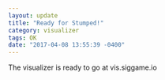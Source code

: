 ```yaml
---
layout: update
title: "Ready for Stumped!"
category: visualizer
tags: OK
date: "2017-04-08 13:55:39 -0400"
---
```


The visualizer is ready to go at vis.siggame.io
